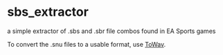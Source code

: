 sbs_extractor
=============

a simple extractor of .sbs and .sbr file combos found in EA Sports games

To convert the .snu files to a usable format, use  [ToWav](http://www.ctpax-x.ru/index.php?goto=files&show=24).
